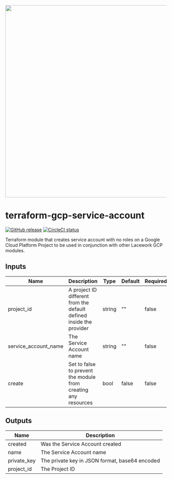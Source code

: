 <a href="https://lacework.com"><img src="https://techally-content.s3-us-west-1.amazonaws.com/public-content/lacework_logo_full.png" width="600"></a>

# terraform-gcp-service-account

[![GitHub release](https://img.shields.io/github/release/lacework/terraform-gcp-service-account.svg)](https://github.com/lacework/terraform-gcp-service-account/releases/)
[![CircleCI status](https://circleci.com/gh/lacework/terraform-gcp-service-account.svg?style=shield)](https://circleci.com/gh/lacework/terraform-gcp-service-account)

Terraform module that creates service account with no roles 
on a Google Cloud Platform Project to be used in conjunction with 
other Lacework GCP modules.


## Inputs

| Name | Description | Type | Default | Required |
|------|-------------|------|---------|----------|
|project_id|A project ID different from the default defined inside the provider|string|""|false|
|service_account_name|The Service Account name|string|""|false|
|create|Set to false to prevent the module from creating any resources|bool|false|false|


## Outputs

| Name | Description |
|------|-------------|
|created|Was the Service Account created|
|name|The Service Account name|
|private_key|The private key in JSON format, base64 encoded|
|project_id|The Project ID|